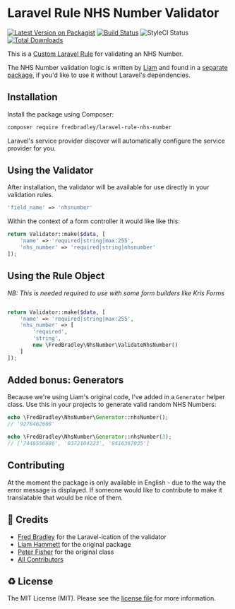 # Laravel Rule NHS Number Validator

[![Latest Version on Packagist](https://img.shields.io/packagist/v/fredbradley/laravel-rule-nhs-number.svg?style=flat-square)](https://packagist.org/packages/fredbradley/laravel-rule-nhs-number)
[![Build Status](https://img.shields.io/travis/fredbradley/laravel-rule-nhs-number/master.svg?style=flat-square)](https://travis-ci.org/fredbradley/laravel-rule-nhs-number)
![StyleCI Status](https://github.styleci.io/repos/274918928/shield)
[![Total Downloads](https://img.shields.io/packagist/dt/fredbradley/laravel-rule-nhs-number.svg?style=flat-square)](https://packagist.org/packages/fredbradley/laravel-rule-nhs-number)

This is a [Custom Laravel Rule](https://laravel.com/docs/5.8/validation#using-rule-objects) for validating an NHS Number. 

The NHS Number validation logic is written by [Liam](https://github.com/imliam/php-nhs-number) and found in a [separate package](https://github.com/imliam/php-nhs-number), if you'd like to use it without Laravel's dependencies.

 ## Installation
 
 Install the package using Composer:
 
 ```bash
 composer require fredbradley/laravel-rule-nhs-number
 ```
Laravel's service provider discover will automatically configure the service provider for you.

## Using the Validator
After installation, the validator will be available for use directly in your validation rules.
```php
'field_name' => 'nhsnumber'
```

Within the context of a form controller it would like like this:
```php
return Validator::make($data, [
    'name' => 'required|string|max:255',
    'nhs_number' => 'required|string|nhsnumber'
]);
```

## Using the Rule Object
_NB: This is needed required to use with some form builders like Kris Forms_

```php

return Validator::make($data, [
    'name' => 'required|string|max:255',
    'nhs_number' => [
        'required',
        'string',
        new \FredBradley\NhsNumber\ValidateNhsNumber()
    ]
]);
```

## Added bonus: Generators
Because we're using Liam's original code, I've added in a `Generator` helper class. Use this in your projects to generate valid random NHS Numbers:
```php
echo \FredBradley\NhsNumber\Generator::nhsNumber();
// '9278462608'
```
```php
echo \FredBradley\NhsNumber\Generator::nhsNumber(3);
// ['7448556886', '0372104223', '8416367035']

```


## Contributing
At the moment the package is only available in English - due to the way the error message is displayed. If someone would like to contribute to make it translatable that would be nice of them.

## 👷 Credits
- [Fred Bradley](https://github.com/fredbradley) for the Laravel-ication of the validator
- [Liam Hammett](https://github.com/imliam) for the original package
- [Peter Fisher](https://github.com/pfwd/NHSNumber-Validation) for the original class
- [All Contributors](../../contributors)

## ♻️ License

The MIT License (MIT). Please see the [license file](LICENSE.md) for more information.
